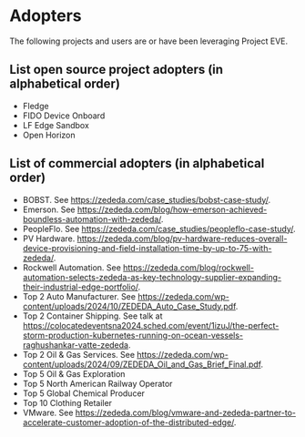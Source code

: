 # Adopters

The following projects and users are or have been leveraging Project EVE.

## List open source project adopters (in alphabetical order)

* Fledge
* FIDO Device Onboard
* LF Edge Sandbox
* Open Horizon

## List of commercial adopters (in alphabetical order)

* BOBST. See <https://zededa.com/case_studies/bobst-case-study/>.
* Emerson. See <https://zededa.com/blog/how-emerson-achieved-boundless-automation-with-zededa/>.
* PeopleFlo. See <https://zededa.com/case_studies/peopleflo-case-study/>.
* PV Hardware. <https://zededa.com/blog/pv-hardware-reduces-overall-device-provisioning-and-field-installation-time-by-up-to-75-with-zededa/>.
* Rockwell Automation. See <https://zededa.com/blog/rockwell-automation-selects-zededa-as-key-technology-supplier-expanding-their-industrial-edge-portfolio/>.
* Top 2 Auto Manufacturer. See <https://zededa.com/wp-content/uploads/2024/10/ZEDEDA_Auto_Case_Study.pdf>.
* Top 2 Container Shipping. See talk at <https://colocatedeventsna2024.sched.com/event/1izuJ/the-perfect-storm-production-kubernetes-running-on-ocean-vessels-raghushankar-vatte-zededa>.
* Top 2 Oil & Gas Services. See <https://zededa.com/wp-content/uploads/2024/09/ZEDEDA_Oil_and_Gas_Brief_Final.pdf>.
* Top 5 Oil & Gas Exploration
* Top 5 North American Railway Operator
* Top 5 Global Chemical Producer
* Top 10 Clothing Retailer
* VMware. See <https://zededa.com/blog/vmware-and-zededa-partner-to-accelerate-customer-adoption-of-the-distributed-edge/>.
